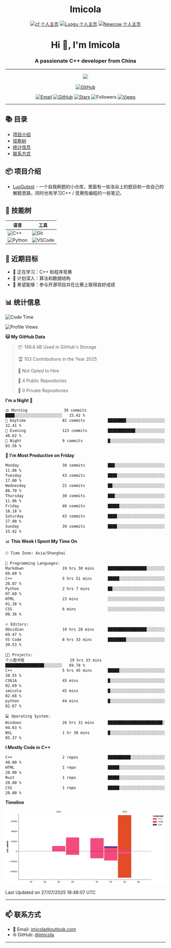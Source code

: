 <h1 align="center">Imicola</h1>

<div align="center">

[![cf 个人主页](https://img.shields.io/badge/codeforces-imicola-yellow)](https://codeforces.com/profile/imicola)
[![Luogu 个人主页](https://img.shields.io/badge/Luogu-imicola-blue)](https://www.luogu.com.cn/user/1422275)
[![Newcow 个人主页](https://img.shields.io/badge/牛客-imicola-blue)](https://ac.nowcoder.com/acm/contest/profile/693475085)

</div>
<div align="center">
  
# Hi 👋, I'm Imicola

### A passionate C++ developer from China

---

<p align="center">
  <img src="https://readme-typing-svg.herokuapp.com/?lines=Learning+C%2B%2B+and+Competitive+Programming;First-year+Software+Engineering+Student&font=Fira%20Code&center=true&width=480&height=50">
</p>

<a href="https://github.com/imicola">
    <img src="https://img.shields.io/badge/GitHub-imicola-brightgreen" alt="GitHub"/>
</a>

<div align="center">

[![Email](https://img.shields.io/badge/-Email-c14438?style=flat&logo=Gmail&logoColor=white)](mailto:imicola@outlook.com)
[![GitHub](https://img.shields.io/badge/GitHub-imicola-brightgreen)](https://github.com/imicola)
[![Stars](https://img.shields.io/github/stars/imicola?color=fefb7b&logo=Github)](https://github.com/imicola)
![Followers](https://img.shields.io/github/followers/imicola?color=blue&logo=Github)
[![Views](https://komarev.com/ghpvc/?username=imicola&color=blue&style=flat)](https://github.com/imicola)

</div>

---

</div>

## 📚 目录
- [项目介绍](#项目介绍)
- [技能树](#技能树)
- [统计信息](#统计信息)
- [联系方式](#联系方式)

## 📦 项目介绍
- [LuoGutest](https://github.com/imicola/LuoGutest) - 一个自我刷题的小仓库，里面有一些洛谷上的题目和一些自己的解题思路，同时也有学习C++ / 竞赛性编程的一些笔记。

## 🚀 技能树
| 语言  | 工具 |
|-------|------|
| ![C++](https://img.shields.io/badge/-C++-00599C?style=flat&logo=c%2B%2B&logoColor=white) | ![Git](https://img.shields.io/badge/-Git-F05032?style=flat&logo=git&logoColor=white) |
| ![Python](https://img.shields.io/badge/-Python-3776AB?style=flat&logo=python&logoColor=white) | ![VSCode](https://img.shields.io/badge/-VSCode-007ACC?style=flat&logo=visual-studio-code&logoColor=white) |


## 🎯 近期目标

- 🔭 正在学习：C++ 和程序竞赛
- 🌱 计划深入：算法和数据结构
- 👯 希望能够：参与开源项目并在比赛上取得良好成绩

## 📊 统计信息
<!--START_SECTION:waka-->
![Code Time](http://img.shields.io/badge/Code%20Time-596%20hrs%2030%20mins-blue)

![Profile Views](http://img.shields.io/badge/Profile%20Views-0-blue)

**🐱 My GitHub Data** 

> 📦 146.6 kB Used in GitHub's Storage 
 > 
> 🏆 103 Contributions in the Year 2025
 > 
> 🚫 Not Opted to Hire
 > 
> 📜 4 Public Repositories 
 > 
> 🔑 0 Private Repositories 
 > 
**I'm a Night 🦉** 

```text
🌞 Morning                39 commits          ████░░░░░░░░░░░░░░░░░░░░░   15.42 % 
🌆 Daytime                82 commits          ████████░░░░░░░░░░░░░░░░░   32.41 % 
🌃 Evening                123 commits         ████████████░░░░░░░░░░░░░   48.62 % 
🌙 Night                  9 commits           █░░░░░░░░░░░░░░░░░░░░░░░░   03.56 % 
```
📅 **I'm Most Productive on Friday** 

```text
Monday                   30 commits          ███░░░░░░░░░░░░░░░░░░░░░░   11.86 % 
Tuesday                  43 commits          ████░░░░░░░░░░░░░░░░░░░░░   17.00 % 
Wednesday                22 commits          ██░░░░░░░░░░░░░░░░░░░░░░░   08.70 % 
Thursday                 30 commits          ███░░░░░░░░░░░░░░░░░░░░░░   11.86 % 
Friday                   46 commits          █████░░░░░░░░░░░░░░░░░░░░   18.18 % 
Saturday                 43 commits          ████░░░░░░░░░░░░░░░░░░░░░   17.00 % 
Sunday                   39 commits          ████░░░░░░░░░░░░░░░░░░░░░   15.42 % 
```


📊 **This Week I Spent My Time On** 

```text
🕑︎ Time Zone: Asia/Shanghai

💬 Programming Languages: 
Markdown                 19 hrs 30 mins      █████████████████░░░░░░░░   69.60 % 
C++                      5 hrs 51 mins       █████░░░░░░░░░░░░░░░░░░░░   20.87 % 
Python                   2 hrs 7 mins        ██░░░░░░░░░░░░░░░░░░░░░░░   07.60 % 
HTML                     23 mins             ░░░░░░░░░░░░░░░░░░░░░░░░░   01.38 % 
CSS                      6 mins              ░░░░░░░░░░░░░░░░░░░░░░░░░   00.36 % 

🔥 Editors: 
Obsidian                 19 hrs 28 mins      █████████████████░░░░░░░░   69.47 % 
VS Code                  8 hrs 33 mins       ████████░░░░░░░░░░░░░░░░░   30.53 % 

🐱‍💻 Projects: 
个人图书馆                    19 hrs 33 mins      █████████████████░░░░░░░░   69.78 % 
C++                      5 hrs 45 mins       █████░░░░░░░░░░░░░░░░░░░░   20.55 % 
CS61A                    45 mins             █░░░░░░░░░░░░░░░░░░░░░░░░   02.69 % 
imicola                  45 mins             █░░░░░░░░░░░░░░░░░░░░░░░░   02.68 % 
python                   44 mins             █░░░░░░░░░░░░░░░░░░░░░░░░   02.67 % 

💻 Operating System: 
Windows                  26 hrs 31 mins      ████████████████████████░   94.63 % 
WSL                      1 hr 30 mins        █░░░░░░░░░░░░░░░░░░░░░░░░   05.37 % 
```

**I Mostly Code in C++** 

```text
C++                      2 repos             ██████████░░░░░░░░░░░░░░░   40.00 % 
HTML                     1 repo              █████░░░░░░░░░░░░░░░░░░░░   20.00 % 
Rust                     1 repo              █████░░░░░░░░░░░░░░░░░░░░   20.00 % 
CSS                      1 repo              █████░░░░░░░░░░░░░░░░░░░░   20.00 % 
```



**Timeline**

![Lines of Code chart](https://raw.githubusercontent.com/imicola/imicola/main/assets/bar_graph.png)


 Last Updated on 27/07/2025 18:48:07 UTC
<!--END_SECTION:waka-->

---

## 📫 联系方式

- 📧 Email: imicola@outlook.com
- 🌐 GitHub: [@imicola](https://github.com/imicola)

---